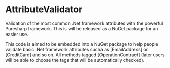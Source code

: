 # AttributeValidator
Validation of the most common .Net framework attributes with the powerful Puresharp framework. This is will be released as a NuGet package for an easier use.

This code is aimed to be embedded into a NuGet package to help people validate basic .Net framework attributes sucha as [EmailAddress] or [CreditCard] and so on. 
All methods tagged [OperationContract] (later users will be able to choose the tags that will be automatically checked). 
